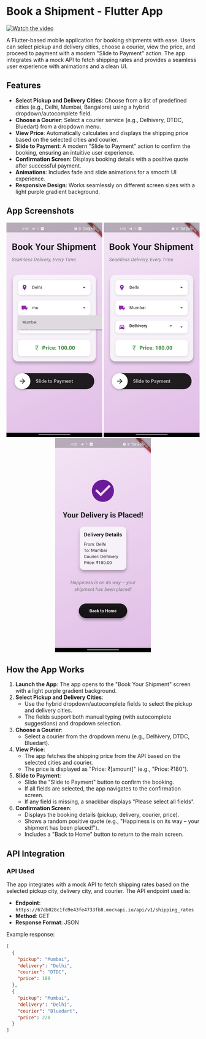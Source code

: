 # Book a Shipment - Flutter App
[![Watch the video](https://img.icons8.com/clouds/100/000000/video-playlist.png)](https://drive.google.com/file/d/1-3UpXmfyLbD4NLEqur8Z5B2f6bEWgM-R/view?usp=sharing)


A Flutter-based mobile application for booking shipments with ease. Users can select pickup and delivery cities, choose a courier, view the price, and proceed to payment with a modern "Slide to Payment" action. The app integrates with a mock API to fetch shipping rates and provides a seamless user experience with animations and a clean UI.

## Features

- **Select Pickup and Delivery Cities**: Choose from a list of predefined cities (e.g., Delhi, Mumbai, Bangalore) using a hybrid dropdown/autocomplete field.
- **Choose a Courier**: Select a courier service (e.g., Delhivery, DTDC, Bluedart) from a dropdown menu.
- **View Price**: Automatically calculates and displays the shipping price based on the selected cities and courier.
- **Slide to Payment**: A modern "Slide to Payment" action to confirm the booking, ensuring an intuitive user experience.
- **Confirmation Screen**: Displays booking details with a positive quote after successful payment.
- **Animations**: Includes fade and slide animations for a smooth UI experience.
- **Responsive Design**: Works seamlessly on different screen sizes with a light purple gradient background.

## App Screenshots

<p align="center">
  <img src="https://raw.githubusercontent.com/bhaktii98/book-a-shipment-flutter/main/3.jpg" width="250">
  <img src="https://raw.githubusercontent.com/bhaktii98/book-a-shipment-flutter/main/2.jpg" width="250">
  <img src="https://raw.githubusercontent.com/bhaktii98/book-a-shipment-flutter/main/1.jpg" width="250">
</p>

## How the App Works

1. **Launch the App**: The app opens to the "Book Your Shipment" screen with a light purple gradient background.
2. **Select Pickup and Delivery Cities**:
   - Use the hybrid dropdown/autocomplete fields to select the pickup and delivery cities.
   - The fields support both manual typing (with autocomplete suggestions) and dropdown selection.
3. **Choose a Courier**:
   - Select a courier from the dropdown menu (e.g., Delhivery, DTDC, Bluedart).
4. **View Price**:
   - The app fetches the shipping price from the API based on the selected cities and courier.
   - The price is displayed as "Price: ₹[amount]" (e.g., "Price: ₹180").
5. **Slide to Payment**:
   - Slide the "Slide to Payment" button to confirm the booking.
   - If all fields are selected, the app navigates to the confirmation screen.
   - If any field is missing, a snackbar displays "Please select all fields".
6. **Confirmation Screen**:
   - Displays the booking details (pickup, delivery, courier, price).
   - Shows a random positive quote (e.g., "Happiness is on its way – your shipment has been placed!").
   - Includes a "Back to Home" button to return to the main screen.

## API Integration

### API Used
The app integrates with a mock API to fetch shipping rates based on the selected pickup city, delivery city, and courier. The API endpoint used is:

- **Endpoint**: `https://67db028c1fd9e43fe4733fb8.mockapi.io/api/v1/shipping_rates`
- **Method**: GET
- **Response Format**: JSON

Example response:
```json
[
  {
    "pickup": "Mumbai",
    "delivery": "Delhi",
    "courier": "DTDC",
    "price": 180
  },
  {
    "pickup": "Mumbai",
    "delivery": "Delhi",
    "courier": "Bluedart",
    "price": 220
  }
]
